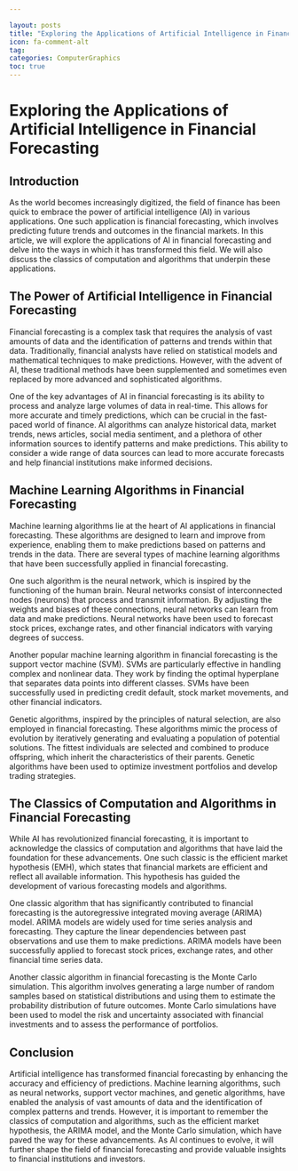 ```yaml
---

layout: posts
title: "Exploring the Applications of Artificial Intelligence in Financial Forecasting"
icon: fa-comment-alt
tag:      
categories: ComputerGraphics
toc: true
---
```




# Exploring the Applications of Artificial Intelligence in Financial Forecasting

## Introduction

As the world becomes increasingly digitized, the field of finance has been quick to embrace the power of artificial intelligence (AI) in various applications. One such application is financial forecasting, which involves predicting future trends and outcomes in the financial markets. In this article, we will explore the applications of AI in financial forecasting and delve into the ways in which it has transformed this field. We will also discuss the classics of computation and algorithms that underpin these applications.

## The Power of Artificial Intelligence in Financial Forecasting

Financial forecasting is a complex task that requires the analysis of vast amounts of data and the identification of patterns and trends within that data. Traditionally, financial analysts have relied on statistical models and mathematical techniques to make predictions. However, with the advent of AI, these traditional methods have been supplemented and sometimes even replaced by more advanced and sophisticated algorithms.

One of the key advantages of AI in financial forecasting is its ability to process and analyze large volumes of data in real-time. This allows for more accurate and timely predictions, which can be crucial in the fast-paced world of finance. AI algorithms can analyze historical data, market trends, news articles, social media sentiment, and a plethora of other information sources to identify patterns and make predictions. This ability to consider a wide range of data sources can lead to more accurate forecasts and help financial institutions make informed decisions.

## Machine Learning Algorithms in Financial Forecasting

Machine learning algorithms lie at the heart of AI applications in financial forecasting. These algorithms are designed to learn and improve from experience, enabling them to make predictions based on patterns and trends in the data. There are several types of machine learning algorithms that have been successfully applied in financial forecasting.

One such algorithm is the neural network, which is inspired by the functioning of the human brain. Neural networks consist of interconnected nodes (neurons) that process and transmit information. By adjusting the weights and biases of these connections, neural networks can learn from data and make predictions. Neural networks have been used to forecast stock prices, exchange rates, and other financial indicators with varying degrees of success.

Another popular machine learning algorithm in financial forecasting is the support vector machine (SVM). SVMs are particularly effective in handling complex and nonlinear data. They work by finding the optimal hyperplane that separates data points into different classes. SVMs have been successfully used in predicting credit default, stock market movements, and other financial indicators.

Genetic algorithms, inspired by the principles of natural selection, are also employed in financial forecasting. These algorithms mimic the process of evolution by iteratively generating and evaluating a population of potential solutions. The fittest individuals are selected and combined to produce offspring, which inherit the characteristics of their parents. Genetic algorithms have been used to optimize investment portfolios and develop trading strategies.

## The Classics of Computation and Algorithms in Financial Forecasting

While AI has revolutionized financial forecasting, it is important to acknowledge the classics of computation and algorithms that have laid the foundation for these advancements. One such classic is the efficient market hypothesis (EMH), which states that financial markets are efficient and reflect all available information. This hypothesis has guided the development of various forecasting models and algorithms.

One classic algorithm that has significantly contributed to financial forecasting is the autoregressive integrated moving average (ARIMA) model. ARIMA models are widely used for time series analysis and forecasting. They capture the linear dependencies between past observations and use them to make predictions. ARIMA models have been successfully applied to forecast stock prices, exchange rates, and other financial time series data.

Another classic algorithm in financial forecasting is the Monte Carlo simulation. This algorithm involves generating a large number of random samples based on statistical distributions and using them to estimate the probability distribution of future outcomes. Monte Carlo simulations have been used to model the risk and uncertainty associated with financial investments and to assess the performance of portfolios.

## Conclusion

Artificial intelligence has transformed financial forecasting by enhancing the accuracy and efficiency of predictions. Machine learning algorithms, such as neural networks, support vector machines, and genetic algorithms, have enabled the analysis of vast amounts of data and the identification of complex patterns and trends. However, it is important to remember the classics of computation and algorithms, such as the efficient market hypothesis, the ARIMA model, and the Monte Carlo simulation, which have paved the way for these advancements. As AI continues to evolve, it will further shape the field of financial forecasting and provide valuable insights to financial institutions and investors.